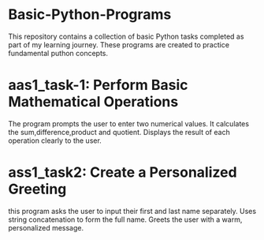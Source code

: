 # Basic-Python-Programs
This repository contains a collection of basic Python tasks completed as part of my learning journey.
These programs are created to practice fundamental puthon concepts.

# aas1_task-1: Perform Basic Mathematical Operations
The program prompts the user to enter two numerical values.
It calculates the sum,difference,product and quotient.
Displays the result of each operation clearly to the user.

# ass1_task2: Create a Personalized Greeting
this program asks the user to input their first and last name separately.
Uses string concatenation to form the full name.
Greets the user with a warm, personalized message.


